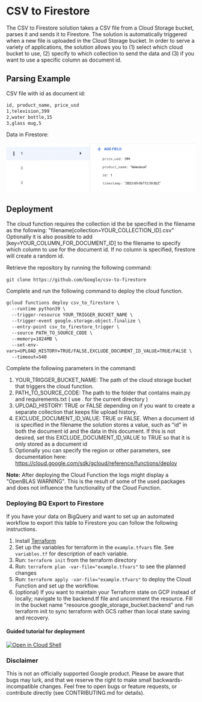 # CSV to Firestore

The CSV to Firestore solution takes a CSV file from a Cloud Storage bucket, parses it and sends it to Firestore. The solution is automatically triggered when a new file is uploaded in the Cloud Storage bucket. In order to serve a variety of applications, the solution allows you to (1) select which cloud bucket to use, (2) specify to which collection to send the data and (3) if you want to use a specific column as document id.

## Parsing Example

CSV file with id as document id:

```
id, product_name, price_usd
1,television,399
2,water bottle,15
3,glass mug,5
```

Data in Firestore:

![Screenshot of data in Firestore](./firestore_example_screenshot.png)

## Deployment

The cloud function requires the collection id the be specified in the filename
as the following: "filename[collection=YOUR_COLLECTION_ID].csv" Optionally it is
also possible to add [key=YOUR_COLUMN_FOR_DOCUMENT_ID] to the filename to
specify which column to use for the document id. If no column is specified,
firestore will create a random id.

Retrieve the repository by running the following command:

``` git clone https://github.com/Google/csv-to-firestore ```

Complete and run the following command to deploy the cloud function.

```console
gcloud functions deploy csv_to_firestore \
  --runtime python39 \
  --trigger-resource YOUR_TRIGGER_BUCKET_NAME \
  --trigger-event google.storage.object.finalize \
  --entry-point csv_to_firestore_trigger \
  --source PATH_TO_SOURCE_CODE \
  --memory=1024MB \
  --set-env-vars=UPLOAD_HISTORY=TRUE/FALSE,EXCLUDE_DOCUMENT_ID_VALUE=TRUE/FALSE \
  --timeout=540
```

Complete the following parameters in the command:
1. YOUR_TRIGGER_BUCKET_NAME: The path of the cloud storage bucket that triggers the cloud function.
2. PATH_TO_SOURCE_CODE: The path to the folder that contains main.py and requirements.txt ( use . for the current directory )
3. UPLOAD_HISTORY: TRUE or FALSE depending on if you want to create a separate collection that keeps file upload history.
4. EXCLUDE_DOCUMENT_ID_VALUE: TRUE or FALSE. When a document id is specified in the filename the solution stores a value, such as "id" in both the document id and the data in this document. If this is not desired, set this EXCLUDE_DOCUMENT_ID_VALUE to TRUE so that it is only stored as a document id
5. Optionally you can specify the region or other parameters, see documentation here: https://cloud.google.com/sdk/gcloud/reference/functions/deploy

**Note:** After deploying the Cloud Function the logs might display a "OpenBLAS
WARNING". This is the result of some of the used packages and does not influence the functionality of the Cloud Function.

### Deploying BQ Export to Firestore
If you have your data on BigQuery and want to set up an automated workflow to export this table to Firestore you
can follow the following instructions.

1. Install [Terraform](https://www.terraform.io/downloads)
2. Set up the variables for terraform in the `example.tfvars` file. See `variables.tf` for description of each
 variable.
3. Run: `terraform init` from the terraform directory
4. Run: `terraform plan -var-file="example.tfvars"` to see the planned changes
5. Run: `terraform apply -var-file="example.tfvars"` to deploy the Cloud Function and set up the workflow.
6. (optional) If you want to maintain your Terraform state on GCP instead of locally; navigate to the backend.tf file and uncomment the resource. Fill in the bucket name "resource.google_storage_bucket.backend" and run terraform init to sync terraform with GCS rather than local state saving and recovery.

#### Guided tutorial for deployment
[![Open in Cloud Shell](https://gstatic.com/cloudssh/images/open-btn.svg)](https://shell.cloud.google.com/cloudshell/editor?cloudshell_git_repo=https://github.com/google/csv-to-firestore&cloudshell_image=gcr.io%2Fgraphite-cloud-shell-images%2Fterraform%3Alatest&cloudshell_git_branch=main&cloudshell_open_in_editor=example.tfvars&cloudshell_workspace=terraform%2F&cloudshell_tutorial=tutorial.md&ephemeral=true)

### Disclaimer
This is not an officially supported Google product. Please be aware that bugs may lurk, and that we reserve the right to make small backwards-incompatible changes. Feel free to open bugs or feature requests, or contribute directly (see CONTRIBUTING.md for details).